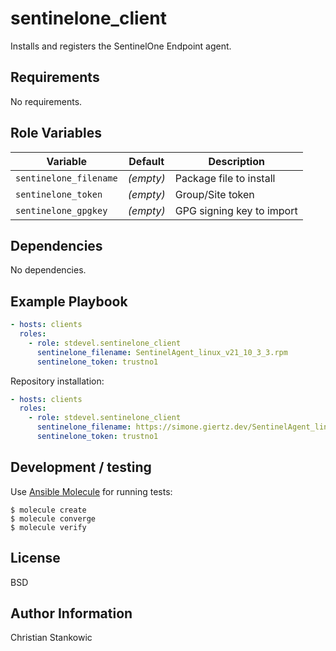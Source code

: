 # sentinelone_client

Installs and registers the SentinelOne Endpoint agent.

## Requirements

No requirements.

## Role Variables

| Variable | Default | Description |
| -------- | ------- | ----------- |
| `sentinelone_filename` | *(empty)* | Package file to install |
| `sentinelone_token` | *(empty)* | Group/Site token |
| `sentinelone_gpgkey` | *(empty)* | GPG signing key to import |

## Dependencies

No dependencies.

## Example Playbook

```yml
- hosts: clients
  roles:
    - role: stdevel.sentinelone_client
      sentinelone_filename: SentinelAgent_linux_v21_10_3_3.rpm
      sentinelone_token: trustno1
```

Repository installation:

```yml
- hosts: clients
  roles:
    - role: stdevel.sentinelone_client
      sentinelone_filename: https://simone.giertz.dev/SentinelAgent_linux_v13_37.deb
      sentinelone_token: trustno1
```

## Development / testing

Use [Ansible Molecule](https://molecule.readthedocs.io/en/latest/index.html) for running tests:

```shell
$ molecule create
$ molecule converge
$ molecule verify
```

## License

BSD

## Author Information

Christian Stankowic
